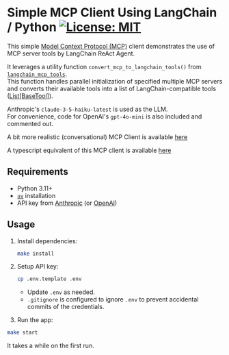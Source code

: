 # Simple MCP Client Using LangChain / Python [![License: MIT](https://img.shields.io/badge/License-MIT-blue.svg)](https://github.com/hideya/langchain-mcp-tools-py-usage/blob/main/LICENSE)

This simple [Model Context Protocol (MCP)](https://modelcontextprotocol.io/)
client demonstrates the use of MCP server tools by LangChain ReAct Agent.

It leverages a utility function `convert_mcp_to_langchain_tools()` from
[`langchain_mcp_tools`](https://pypi.org/project/langchain-mcp-tools/).  
This function handles parallel initialization of specified multiple MCP servers
and converts their available tools into a list of LangChain-compatible tools
([List[BaseTool]](https://python.langchain.com/api_reference/core/tools/langchain_core.tools.base.BaseTool.html#langchain_core.tools.base.BaseTool)).

Anthropic's `claude-3-5-haiku-latest` is used as the LLM.  
For convenience, code for OpenAI's `gpt-4o-mini` is also included and commented out.

A bit more realistic (conversational) MCP Client is available
[here](https://github.com/hideya/mcp-client-langchain-py)

A typescript equivalent of this MCP client is available
[here](https://github.com/hideya/langchain-mcp-tools-ts-usage)

## Requirements

- Python 3.11+
- [`uv`](https://docs.astral.sh/uv/) installation
- API key from [Anthropic](https://console.anthropic.com/settings/keys)
  (or [OpenAI](https://platform.openai.com/api-keys))

## Usage

1. Install dependencies:
    ```bash
    make install
    ```

2. Setup API key:
    ```bash
    cp .env.template .env
    ```
    - Update `.env` as needed.
    - `.gitignore` is configured to ignore `.env`
      to prevent accidental commits of the credentials.

3. Run the app:
```bash
make start
```
It takes a while on the first run.
